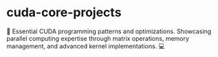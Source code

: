 # cuda-core-projects
🎯 Essential CUDA programming patterns and optimizations. Showcasing parallel computing expertise through matrix operations, memory management, and advanced kernel implementations. 💻
